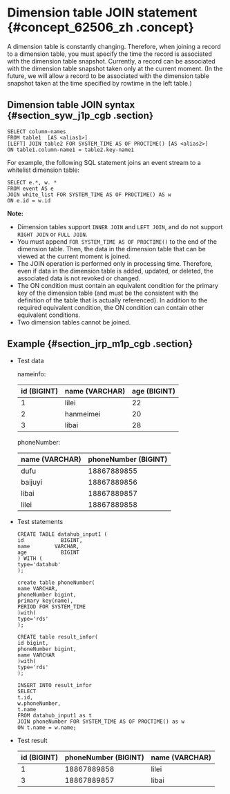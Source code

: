 # Dimension table JOIN statement {#concept_62506_zh .concept}

A dimension table is constantly changing. Therefore, when joining a record to a dimension table, you must specify the time the record is associated with the dimension table snapshot. Currently, a record can be associated with the dimension table snapshot taken only at the current moment. \(In the future, we will allow a record to be associated with the dimension table snapshot taken at the time specified by rowtime in the left table.\)

## Dimension table JOIN syntax {#section_syw_j1p_cgb .section}

```language-sql
SELECT column-names
FROM table1  [AS <alias1>]
[LEFT] JOIN table2 FOR SYSTEM_TIME AS OF PROCTIME() [AS <alias2>]
ON table1.column-name1 = table2.key-name1

```

For example, the following SQL statement joins an event stream to a whitelist dimension table:

```language-sql
SELECT e.*, w. *
FROM event AS e
JOIN white_list FOR SYSTEM_TIME AS OF PROCTIME() AS w
ON e.id = w.id

```

**Note:** 

-   Dimension tables support `INNER JOIN` and `LEFT JOIN`, and do not support `RIGHT JOIN` or `FULL JOIN`.
-   You must append `FOR SYSTEM_TIME AS OF PROCTIME()` to the end of the dimension table. Then, the data in the dimension table that can be viewed at the current moment is joined.
-   The JOIN operation is performed only in processing time. Therefore, even if data in the dimension table is added, updated, or deleted, the associated data is not revoked or changed.
-   The ON condition must contain an equivalent condition for the primary key of the dimension table \(and must be the consistent with the definition of the table that is actually referenced\). In addition to the required equivalent condition, the ON condition can contain other equivalent conditions.
-   Two dimension tables cannot be joined.

## Example {#section_jrp_m1p_cgb .section}

-   Test data

    nameinfo:

    |id \(BIGINT\)|name \(VARCHAR\)|age \(BIGINT\)|
    |-------------|----------------|--------------|
    |1|lilei|22|
    |2|hanmeimei|20|
    |3|libai|28|

    phoneNumber:

    |name \(VARCHAR\)|phoneNumber \(BIGINT\)|
    |----------------|----------------------|
    |dufu|18867889855|
    |baijuyi|18867889856|
    |libai|18867889857|
    |lilei|18867889858|

-   Test statements

    ```language-sql
    CREATE TABLE datahub_input1 (
    id            BIGINT,
    name        VARCHAR,
    age           BIGINT
    ) WITH (
    type='datahub'
    );
    
    create table phoneNumber(
    name VARCHAR,
    phoneNumber bigint,
    primary key(name),
    PERIOD FOR SYSTEM_TIME
    )with(
    type='rds'
    );
    
    CREATE table result_infor(
    id bigint,
    phoneNumber bigint,
    name VARCHAR
    )with(
    type='rds'
    );
    
    INSERT INTO result_infor
    SELECT
    t.id,
    w.phoneNumber,
    t.name
    FROM datahub_input1 as t
    JOIN phoneNumber FOR SYSTEM_TIME AS OF PROCTIME() as w
    ON t.name = w.name;
    
    ```

-   Test result

    |id \(BIGINT\)|phoneNumber \(BIGINT\)|name \(VARCHAR\)|
    |-------------|----------------------|----------------|
    |1|18867889858|lilei|
    |3|18867889857|libai|


